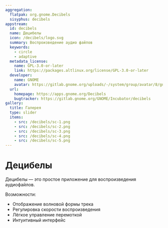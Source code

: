 ```yaml
---
aggregation:
  flatpak: org.gnome.Decibels
  sisyphus: decibels
appstream:
  id: decibels
  name: Децибелы
  icon: /decibels/logo.svg
  summary: Воспроизведение аудио файлов
  keywords:
    - circle
    - adaptive
  metadata_license:
    name: GPL-3.0-or-later
    link: https://packages.altlinux.org/license/GPL-3.0-or-later
  developer:
    name: GNOME
    avatar: https://gitlab.gnome.org/uploads/-/system/group/avatar/8/gnomelogo.png?width=48
  url:
    homepage: https://apps.gnome.org/Decibels
    bugtracker: https://gitlab.gnome.org/GNOME/Incubator/decibels
gallery:
  title: Галерея
  type: slider
  items:
    - src: /decibels/sc-1.png
    - src: /decibels/sc-2.png
    - src: /decibels/sc-3.png
    - src: /decibels/sc-4.png
    - src: /decibels/sc-5.png
---
```


# Децибелы

Децибелы — это простое приложение для воспроизведения аудиофайлов.

Возможности:

- Отображение волновой формы трека
- Регулировка скорости воспроизведения
- Лёгкое управление перемоткой
- Интуитивный интерфейс

<AGWGallery />

<!--@include: @apps/_parts/install/content-repo.md-->
<!--@include: @apps/_parts/install/content-flatpak.md-->
